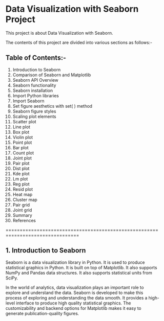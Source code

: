 # Data Visualization with Seaborn Project


This project is about Data Visualization with Seaborn. 


The contents of this project are divided into various sections as follows:-


## Table of Contents:-


1.	Introduction to Seaborn
2.	Comparison of Seaborn and Matplotlib
3.	Seaborn API Overview
4.	Seaborn functionality
5.	Seaborn installation
6.	Import Python libraries
7.	Import Seaborn
8.	Set figure aesthetics with set( ) method
9.	Seaborn figure styles
10.	Scaling plot elements
11.	Scatter plot
12.	Line plot
13.	Box plot
14.	Violin plot
15.	Point plot
16.	Bar plot
17.	Count plot
18.	Joint plot
19.	Pair plot
20.	Dist plot
21.	Kde plot
22.	Lm plot
23.	Reg plot
24.	Resid plot
25.	Heat map
26.	Cluster map
27.	Pair grid
28.	Joint grid
29.	Summary
30.	References








================================================================================

## 1. Introduction to Seaborn

Seaborn is a data visualization library in Python. It is used to produce statistical graphics in Python. It is built on top of Matplotlib. It also supports NumPy and Pandas data structures. It also supports statistical units from SciPy.


In the world of analytics, data visualization plays an important role to explore and understand the data. Seaborn is developed to make this process of exploring and understanding the data smooth. It provides a high-level interface to produce high quality statistical graphics. The customizability and backend options for Matplotlib makes it easy to generate publication-quality figures.
